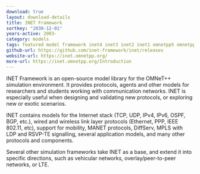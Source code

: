 ```yaml
---
download: true
layout: download-details
title: INET Framework
sortkey: "2030-12-01"
years-active: 2003-
category: models
tags: featured model framework inet4 inet3 inet2 inet1 omnetpp5 omnetpp4 omnetpp3
github-url: https://github.com/inet-framework/inet/releases
website-url: https://inet.omnetpp.org/
more-url: https://inet.omnetpp.org/Introduction
---
```


INET Framework is an open-source model library for the OMNeT++ simulation
environment. It provides protocols, agents and other models for researchers and
students working with communication networks. INET is especially useful when
designing and validating new protocols, or exploring new or exotic scenarios.

INET contains models for the Internet stack (TCP, UDP, IPv4, IPv6, OSPF, BGP,
etc.), wired and wireless link layer protocols (Ethernet, PPP, IEEE 802.11,
etc), support for mobility, MANET protocols, DiffServ, MPLS with LDP and RSVP-TE
signalling, several application models, and many other protocols and components.

Several other simulation frameworks take INET as a base, and extend it into
specific directions, such as vehicular networks, overlay/peer-to-peer networks,
or LTE.


